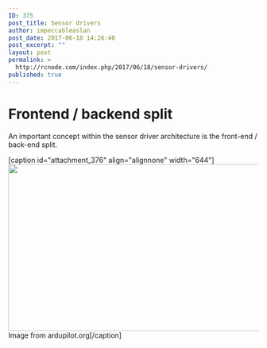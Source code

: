 ```yaml
---
ID: 375
post_title: Sensor drivers
author: impeccableaslan
post_date: 2017-06-18 14:26:40
post_excerpt: ""
layout: post
permalink: >
  http://rcnode.com/index.php/2017/06/18/sensor-drivers/
published: true
---
```

<h1>Frontend / backend split</h1>
An important concept within the sensor driver architecture is the front-end / back-end split.

[caption id="attachment_376" align="alignnone" width="644"]<img class="size-full wp-image-376" src="http://rcnode.com/wp-content/uploads/2017/06/Front-end-back-end.png" alt="" width="644" height="336" /> Image from ardupilot.org[/caption]